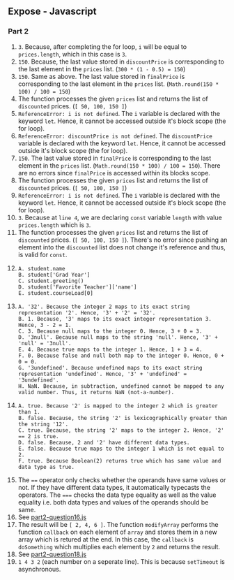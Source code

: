 ## Expose - Javascript
### Part 2

1. `3`. Because, after completing the for loop, `i` will be equal to `prices.length`, which in this case is `3`.
2. `150`. Because, the last value stored in `discountPrice` is corresponding to the last element in the `prices` list. (`300 * (1 - 0.5) = 150`)
3. `150`. Same as above. The last value stored in `finalPrice` is corresponding to the last element in the `prices` list. (`Math.round(150 * 100) / 100 = 150`)
4. The function processes the given `prices` list and returns the list of `discounted` prices. (`[ 50, 100, 150 ]`)
5. `ReferenceError: i is not defined`. The `i` variable is declared with the keyword `let`. Hence, it cannot be accessed outside it's block scope (the for loop).
6. `ReferenceError: discountPrice is not defined`. The `discountPrice` variable is declared with the keyword `let`. Hence, it cannot be accessed outside it's block scope (the for loop).
7. `150`. The last value stored in `finalPrice` is corresponding to the last element in the `prices` list. (`Math.round(150 * 100) / 100 = 150`). There are no errors since `finalPrice` is accessed within its blocks scope.
8. The function processes the given `prices` list and returns the list of `discounted` prices. (`[ 50, 100, 150 ]`)
9. `ReferenceError: i is not defined`. The `i` variable is declared with the keyword `let`. Hence, it cannot be accessed outside it's block scope (the for loop).
10. `3`. Because at `line 4`, we are declaring `const` variable `length` with value `prices.length` which is `3`.
11. The function processes the given `prices` list and returns the list of `discounted` prices. (`[ 50, 100, 150 ]`). There's no error since pushing an element into the `discounted` list does not change it's reference and thus, is valid for `const`.
12. 
        A. student.name
        B. student['Grad Year']
        C. student.greeting()
        D. student['Favorite Teacher']['name']
        E. student.courseLoad[0]
13. 
        A. '32'. Because the integer 2 maps to its exact string representation '2'. Hence, '3' + '2' = '32'.
        B. 1. Because, '3' maps to its exact integer representation 3. Hence, 3 - 2 = 1.
        C. 3. Because null maps to the integer 0. Hence, 3 + 0 = 3.
        D. '3null'. Because null maps to the string 'null'. Hence, '3' + 'null' = '3null'.
        E. 4. Because true maps to the integer 1. Hence, 1 + 3 = 4.
        F. 0. Because false and null both map to the integer 0. Hence, 0 + 0 = 0.
        G. '3undefined'. Because undefined maps to its exact string representation 'undefined'. Hence, '3' + 'undefined' = '3undefined'.
        H. NaN. Because, in subtraction, undefined cannot be mapped to any valid number. Thus, it returns NaN (not-a-number).
14. 
        A. true. Because '2' is mapped to the integer 2 which is greater than 1.
        B. false. Because, the string '2' is lexicographically greater than the string '12'.
        C. true. Because, the string '2' maps to the integer 2. Hence, '2' == 2 is true.
        D. false. Because, 2 and '2' have different data types.
        E. false. Because true maps to the integer 1 which is not equal to 2.
        F. true. Because Boolean(2) returns true which has same value and data type as true.
15. The `==` operator only checks whether the operands have same values or not. If they have different data types, it automatically typecasts the operators. The `===` checks the data type equality as well as the value equality i.e. both data types and values of the operands should be same.
16. See [part2-question16.js](part2-question16.js)
17. The result will be `[ 2, 4, 6 ]`. The function `modifyArray` performs the function `callback` on each element of `array` and stores them in a new array which is retured at the end. In this case, the `callback` is `doSomething` which multiplies each element by `2` and returns the result.
18. See [part2-question18.js](part2-question18.js)
19. `1 4 3 2` (each number on a seperate line). This is because `setTimeout` is asynchronous.
